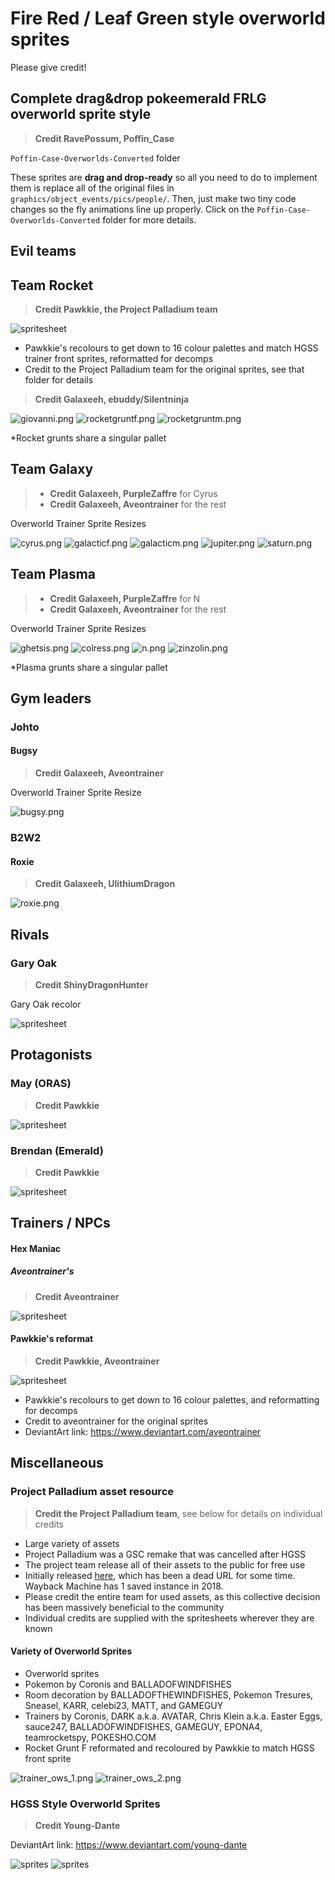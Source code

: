 # Fire Red / Leaf Green style overworld sprites

Please give credit!

## Complete drag&drop pokeemerald FRLG overworld sprite style

> **Credit RavePossum, Poffin_Case**

`Poffin-Case-Overworlds-Converted` folder

These sprites are **drag and drop-ready** so all you need to do to implement them is replace all of the original files in `graphics/object_events/pics/people/`. Then, just make two tiny code changes so the fly animations line up properly. Click on the `Poffin-Case-Overworlds-Converted` folder for more details.

## Evil teams

## Team Rocket

> **Credit Pawkkie, the Project Palladium team**

![spritesheet](rocket_grunt_f_hgss.png)

- Pawkkie's recolours to get down to 16 colour palettes and match HGSS trainer front sprites, reformatted for decomps
- Credit to the Project Palladium team for the original sprites, see that folder for details

> **Credit Galaxeeh, ebuddy/Silentninja**

![giovanni.png](giovanni.png)
![rocketgruntf.png](rocketgruntf.png)  ![rocketgruntm.png](rocketgruntm.png)

*Rocket grunts share a singular pallet

## Team Galaxy

> - **Credit Galaxeeh, PurpleZaffre** for Cyrus
> - **Credit Galaxeeh, Aveontrainer** for the rest

Overworld Trainer Sprite Resizes

![cyrus.png](cyrus.png)
![galacticf.png](galacticf.png)
![galacticm.png](galacticm.png)
![jupiter.png](jupiter.png)
![saturn.png](saturn.png)

## Team Plasma

> - **Credit Galaxeeh, PurpleZaffre** for N
> - **Credit Galaxeeh, Aveontrainer** for the rest

Overworld Trainer Sprite Resizes

![ghetsis.png](ghetsis.png)
![colress.png](colress.png)
![n.png](n.png)
![zinzolin.png](zinzolin.png)

*Plasma grunts share a singular pallet

## Gym leaders

### Johto

#### Bugsy

> **Credit Galaxeeh, Aveontrainer**

Overworld Trainer Sprite Resize

![bugsy.png](bugsy.png)

### B2W2

#### Roxie

> **Credit Galaxeeh, UlithiumDragon**

![roxie.png](roxie.png)

## Rivals

### Gary Oak

> **Credit ShinyDragonHunter**

Gary Oak recolor

![spritesheet](gary_oak.png)

## Protagonists

### May (ORAS)

> **Credit Pawkkie**

![spritesheet](May-ORAS/walking.png)

### Brendan (Emerald)

> **Credit Pawkkie**

![spritesheet](Brendan-Emerald/walking.png)

## Trainers / NPCs

#### Hex Maniac

##### Aveontrainer's

> **Credit Aveontrainer**

![spritesheet](hex_maniac_aveontrainer.png)

#### Pawkkie's reformat

> **Credit Pawkkie, Aveontrainer**

![spritesheet](hex_maniac_pawkkie.png)

- Pawkkie's recolours to get down to 16 colour palettes, and reformatting for decomps
- Credit to aveontrainer for the original sprites
- DeviantArt link: https://www.deviantart.com/aveontrainer


## Miscellaneous

### Project Palladium asset resource

> **Credit the Project Palladium team**, see below for details on individual credits

- Large variety of assets
- Project Palladium was a GSC remake that was cancelled after HGSS
- The project team release all of their assets to the public for free use
- Initially released [here](http://psc.ramp-it.ca/stuffpds/), which has been a dead URL for some time. Wayback Machine has 1 saved instance in 2018.
- Please credit the entire team for used assets, as this collective decision has been massively beneficial to the community
- Individual credits are supplied with the spritesheets wherever they are known

#### Variety of Overworld Sprites
- Overworld sprites
- Pokemon by Coronis and BALLADOFWINDFISHES
- Room decoration by BALLADOFTHEWINDFISHES, Pokemon Tresures, Sneasel, KARR, celebi23, MATT, and GAMEGUY
- Trainers by Coronis, DARK a.k.a. AVATAR, Chris Klein a.k.a. Easter Eggs, sauce247, BALLADOFWINDFISHES, GAMEGUY, EPONA4, teamrocketspy, POKESHO.COM
- Rocket Grunt F reformated and recoloured by Pawkkie to match HGSS front sprite

![trainer_ows_1.png](palladium_trainer_ows_1.png)
![trainer_ows_2.png](palladium_trainer_ows_2.png)

### HGSS Style Overworld Sprites

> **Credit Young-Dante**

DeviantArt link: https://www.deviantart.com/young-dante

![sprites](assorted1.png)
![sprites](assorted2.png)